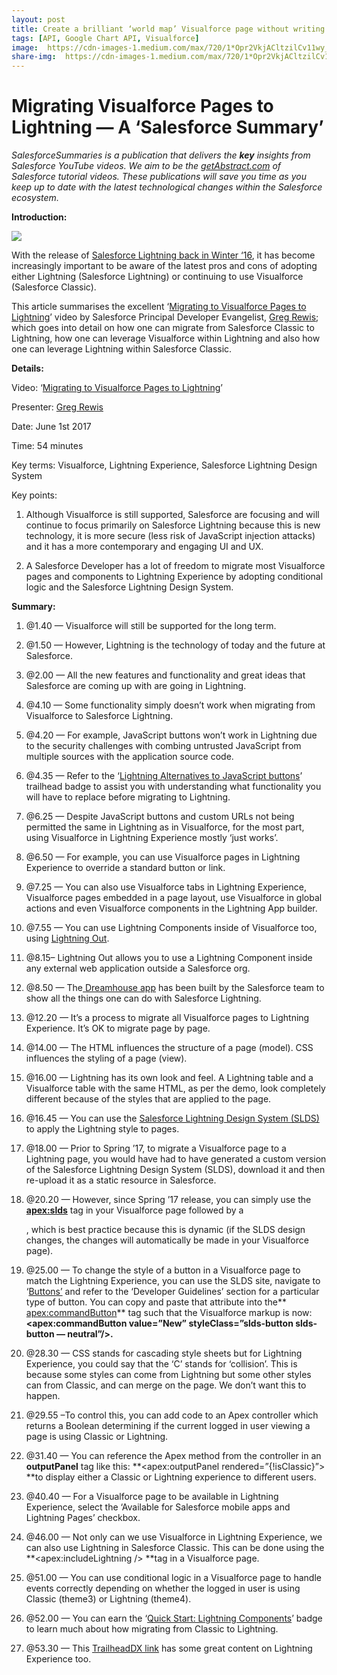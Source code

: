 ```yaml
---
layout: post
title: Create a brilliant ‘world map’ Visualforce page without writing any code!
tags: [API, Google Chart API, Visualforce]
image:  https://cdn-images-1.medium.com/max/720/1*Opr2VkjACltzilCv11wy_Q.png
share-img:  https://cdn-images-1.medium.com/max/720/1*Opr2VkjACltzilCv11wy_Q.png
---
```

# Migrating Visualforce Pages to Lightning — A ‘Salesforce Summary’

*SalesforceSummaries is a publication that delivers the ***key*** insights from
Salesforce YouTube videos. We aim to be the
*[getAbstract.com](https://www.getabstract.com/en/)* of Salesforce tutorial
videos. These publications will save you time as you keep up to date with the
latest technological changes within the Salesforce ecosystem.*

**Introduction:**

![](https://cdn-images-1.medium.com/max/720/1*Opr2VkjACltzilCv11wy_Q.png)

With the release of [Salesforce Lightning back in Winter
‘16](https://www.salesforce.com/blog/2015/08/future-of-crm-salesforce-lightning.html),
it has become increasingly important to be aware of the latest pros and cons of
adopting either Lightning (Salesforce Lightning) or continuing to use
Visualforce (Salesforce Classic).

This article summarises the excellent ‘[Migrating to Visualforce Pages to
Lightning](https://www.youtube.com/watch?v=6uQPV7Xf9PI)’ video by Salesforce
Principal Developer Evangelist, [Greg
Rewis](https://www.linkedin.com/in/gregrewis); which goes into detail on how one
can migrate from Salesforce Classic to Lightning, how one can leverage
Visualforce within Lightning and also how one can leverage Lightning within
Salesforce Classic.

**Details:**

Video: ‘[Migrating to Visualforce Pages to
Lightning](https://www.youtube.com/watch?v=6uQPV7Xf9PI)’

Presenter: [Greg Rewis](https://www.linkedin.com/in/gregrewis)

Date: June 1st 2017

Time: 54 minutes

Key terms: Visualforce, Lightning Experience, Salesforce Lightning Design System

Key points:

1) Although Visualforce is still supported, Salesforce are focusing and will
continue to focus primarily on Salesforce Lightning because this is new
technology, it is more secure (less risk of JavaScript injection attacks) and it
has a more contemporary and engaging UI and UX.

2) A Salesforce Developer has a lot of freedom to migrate most Visualforce pages
and components to Lightning Experience by adopting conditional logic and the
Salesforce Lightning Design System.

**Summary:**

1) @1.40 — Visualforce will still be supported for the long term.

2) @1.50 — However, Lightning is the technology of today and the future at
Salesforce.

3) @2.00 — All the new features and functionality and great ideas that
Salesforce are coming up with are going in Lightning.

4) @4.10 — Some functionality simply doesn’t work when migrating from
Visualforce to Salesforce Lightning.

5) @4.20 — For example, JavaScript buttons won’t work in Lightning due to the
security challenges with combing untrusted JavaScript from multiple sources with
the application source code.

6) @4.35 — Refer to the ‘[Lightning Alternatives to JavaScript
buttons](https://trailhead.salesforce.com/en/modules/lex_javascript_button_migration)’
trailhead badge to assist you with understanding what functionality you will
have to replace before migrating to Lightning.

7) @6.25 — Despite JavaScript buttons and custom URLs not being permitted the
same in Lightning as in Visualforce, for the most part, using Visualforce in
Lightning Experience mostly ‘just works’.

8) @6.50 — For example, you can use Visualforce pages in Lightning Experience to
override a standard button or link.

9) @7.25 — You can also use Visualforce tabs in Lightning Experience,
Visualforce pages embedded in a page layout, use Visualforce in global actions
and even Visualforce components in the Lightning App builder.

10) @7.55 — You can use Lightning Components inside of Visualforce too, using
[Lightning
Out](https://developer.salesforce.com/docs/atlas.en-us.lightning.meta/lightning/lightning_out.htm).

11) @8.15– Lightning Out allows you to use a Lightning Component inside any
external web application outside a Salesforce org.

12) @8.50 — The[ Dreamhouse app](https://developer.salesforce.com/dreamhouse/)
has been built by the Salesforce team to show all the things one can do with
Salesforce Lightning.

13) @12.20 — It’s a process to migrate all Visualforce pages to Lightning
Experience. It’s OK to migrate page by page.

14) @14.00 — The HTML influences the structure of a page (model). CSS influences
the styling of a page (view).

15) @16.00 — Lightning has its own look and feel. A Lightning table and a
Visualforce table with the same HTML, as per the demo, look completely different
because of the styles that are applied to the page.

16) @16.45 — You can use the [Salesforce Lightning Design System (SLDS)
](https://www.lightningdesignsystem.com/)to apply the Lightning style to pages.

17) @18.00 — Prior to Spring ’17, to migrate a Visualforce page to a Lightning
page, you would have had to have generated a custom version of the Salesforce
Lightning Design System (SLDS), download it and then re-upload it as a static
resource in Salesforce.

18) @20.20 — However, since Spring ’17 release, you can simply use the
**<apex:slds>** tag in your Visualforce page followed by a **<div
class=”slds-scope”>**, which is best practice because this is dynamic (if the
SLDS design changes, the changes will automatically be made in your Visualforce
page).

19) @25.00 — To change the style of a button in a Visualforce page to match the
Lightning Experience, you can use the SLDS site, navigate to
‘[Buttons’](https://www.lightningdesignsystem.com/components/buttons/) and refer
to the ‘Developer Guidelines’ section for a particular type of button. You can
copy and paste that attribute into the** <apex:commandButton>** tag such that
the Visualforce markup is now: **<apex:commandButton value=”New”
styleClass=”slds-button slds-button — neutral”/>.**

20) @28.30 — CSS stands for cascading style sheets but for Lightning Experience,
you could say that the ‘C’ stands for ‘collision’. This is because some styles
can come from Lightning but some other styles can from Classic, and can merge on
the page. We don’t want this to happen.

21) @29.55 –To control this, you can add code to an Apex controller which
returns a Boolean determining if the current logged in user viewing a page is
using Classic or Lightning.

22) @31.40 — You can reference the Apex method from the controller in an
**outputPanel** tag like this: **<apex:outputPanel rendered=”{!isClassic}”> **to
display either a Classic or Lightning experience to different users.

23) @40.40 — For a Visualforce page to be available in Lightning Experience,
select the ‘Available for Salesforce mobile apps and Lightning Pages’ checkbox.

24) @46.00 — Not only can we use Visualforce in Lightning Experience, we can
also use Lightning in Salesforce Classic. This can be done using the
**<apex:includeLightning /> **tag in a Visualforce page.

25) @51.00 — You can use conditional logic in a Visualforce page to handle
events correctly depending on whether the logged in user is using Classic
(theme3) or Lightning (theme4).

26) @52.00 — You can earn the ‘[Quick Start: Lightning
Components](https://trailhead.salesforce.com/en/projects/quickstart-lightning-components)’
badge to learn much about how migrating from Classic to Lightning.

27) @53.30 — This [TrailheadDX
link](https://developer.salesforce.com/trailheadx/sessions) has some great
content on Lightning Experience too.
